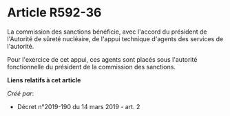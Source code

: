 # Article R592-36

La commission des sanctions bénéficie, avec l'accord du président de l'Autorité de sûreté nucléaire, de l'appui technique
d'agents des services de l'autorité.

Pour l'exercice de cet appui, ces agents sont placés sous l'autorité fonctionnelle du président de la commission des
sanctions.

**Liens relatifs à cet article**

_Créé par_:

  - Décret n°2019-190 du 14 mars 2019 - art. 2
